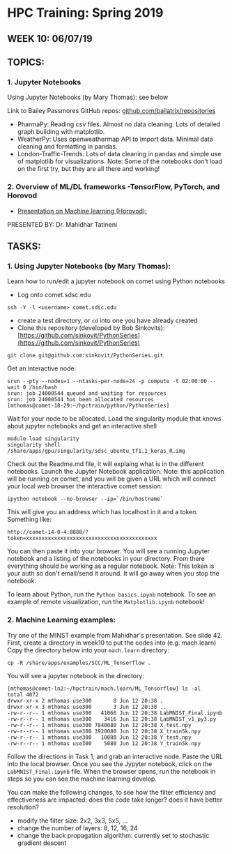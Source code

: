 # HPC Training:  Spring 2019
## WEEK 10:  06/07/19	

## TOPICS: 
### 1.  Jupyter Notebooks
Using Jupyter Notebooks (by Mary Thomas): see below

Link to Bailey Passmores GitHub repos: [github.com/bailatrix/repositories](github.com/bailatrix/repositories)
  * PharmaPy: Reading csv files. Almost no data cleaning. Lots of detailed graph building with matplotlib. 
  * WeatherPy: Uses openweathermap API to import data. Minimal data cleaning and formatting in pandas. 
  * London-Traffic-Trends: Lots of data cleaning in pandas and simple use of matplotlib for visualizations. 
Note: Some of the notebooks don't load on the first try, but they are all there and working!

### 2.  Overview of ML/DL frameworks -TensorFlow, PyTorch, and Horovod
* [Presentation on Machine learning (Horovod):](https://github.com/sdsc-hpc-students/hpc-training-spring2019/blob/master/wk10-06-07-19/DL_TensorFlow_PyTorch_Horovod.pdf) 

PRESENTED BY: Dr. Mahidhar Tatineni

## TASKS:
### 1. Using Jupyter Notebooks (by Mary Thomas): 
Learn how to run/edit a jupyter notebook on comet using Python notebooks 

* Log onto comet.sdsc.edu  
```
ssh -Y -l <username> comet.sdsc.edu
```

* create a test directory, or ```cd``` into one you have already created
* Clone this repository (developed by Bob Sinkovits):   [https://github.com/sinkovit/PythonSeries](https://github.com/sinkovit/PythonSeries)
```
git clone git@github.com:sinkovit/PythonSeries.git
```

Get an interactive node:
```
srun --pty --nodes=1 --ntasks-per-node=24 -p compute -t 02:00:00 --wait 0 /bin/bash
srun: job 24000544 queued and waiting for resources
srun: job 24000544 has been allocated resources
[mthomas@comet-18-29:~/hpctrain/python/PythonSeries] 
```
Wait for your node to be allocated.
Load the singularity module that knows about jupyter notebooks and get an interactive shell
```
module load singularity
singularity shell /share/apps/gpu/singularity/sdsc_ubuntu_tf1.1_keras_R.img
```
Check out the Readme.md file, it will explaing what is in the different notebooks.
Launch the Jupyter Notebook application. 
Note: this application will be running on comet, and you will be given a URL which will connect your local web browser the interactive comet session:
```
ipython notebook --no-browser --ip=`/bin/hostname`
```
This will give you an address which has localhost in it and a token. Something
like:
```
http://comet-14-0-4:8888/?token=xxxxxxxxxxxxxxxxxxxxxxxxxxxxxxxxxxxxxxxxxx
```
You can then paste it into your browser. You will see a running Jupyter
notebook and a listing of the notebooks in your directory. From there everything should be working as a regular notebook.
Note: This token is your auth so don't email/send it around. It will go away when you stop the notebook. 

To learn about Python, run the ```Python basics.ipynb```   notebook.
To see an example of remote visualization, run the  ```Matplotlib.ipynb```  notebook!



### 2.  Machine Learning examples:
Try one of the MINST example from Mahidhar's presentation. See slide 42. 
First, create a directory in week10 to put the codes into (e.g. mach.learn)
Copy the directory below into your ```mach.learn``` directory:
```
cp -R /share/apps/examples/SCC/ML_Tensorflow .
```
You will see a jupyter notebook in the directory:  
```
[mthomas@comet-ln2:~/hpctrain/mach.learn/ML_Tensorflow] ls -al 
total 4072
drwxr-xr-x 2 mthomas use300       8 Jun 12 20:38 .
drwxr-xr-x 3 mthomas use300       3 Jun 12 20:38 ..
-rw-r--r-- 1 mthomas use300   41066 Jun 12 20:38 LabMNIST_Final.ipynb
-rw-r--r-- 1 mthomas use300    3416 Jun 12 20:38 LabMNIST_v1_py3.py
-rw-r--r-- 1 mthomas use300 7840080 Jun 12 20:38 X_test.npy
-rw-r--r-- 1 mthomas use300 3920080 Jun 12 20:38 X_train5k.npy
-rw-r--r-- 1 mthomas use300   10080 Jun 12 20:38 Y_test.npy
-rw-r--r-- 1 mthomas use300    5080 Jun 12 20:38 Y_train5k.npy
```
Follow the directions in Task 1, and grab an interactive node.
Paste the URL into the local browser. Once you see the Jypyter notebook, 
click on the ```LabMNIST_Final.ipynb``` file.
When the browser opens, run the notebook in steps so you can see the machine learning develop.

You can make the following changes, to see how the filter efficiency and effectiveness are impacted: does the code take longer? does it have better resolution?
* modify the filter size: 2x2, 3x3, 5x5, ... 
* change the number of layers: 8, 12, 16, 24 
* change the back propagation algorithm: currently set to stochastic gradient descent

